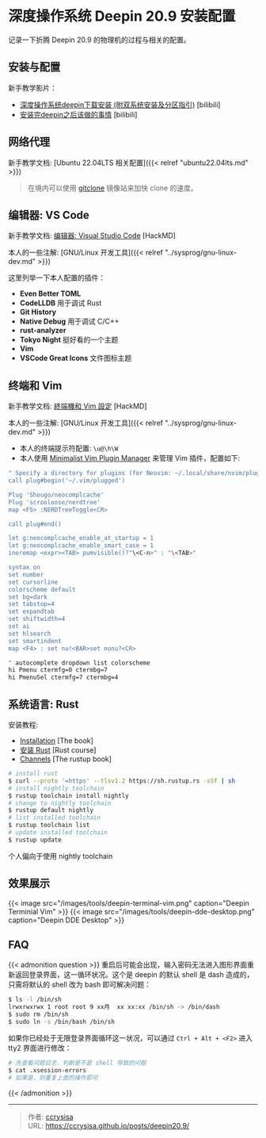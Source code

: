 # 深度操作系统 Deepin 20.9 安装配置


记录一下折腾 Deepin 20.9 的物理机的过程与相关的配置。

<!--more-->

## 安装与配置

新手教学影片：

- [深度操作系统deepin下载安装 (附双系统安装及分区指引)](https://www.bilibili.com/video/BV1ZQ4y1C7n3/?vd_source=99b5a7ef7355e5c62fe79d489b7711ca) [bilibili]
- [安装完deepin之后该做的事情](https://www.bilibili.com/video/BV1pE411E7dL/?vd_source=99b5a7ef7355e5c62fe79d489b7711ca) [bilibili]

## 网络代理

新手教学文档:
[Ubuntu 22.04LTS 相关配置]({{< relref "ubuntu22.04lts.md" >}})

> 在境内可以使用 [gitclone](http://gitclone.com) 镜像站来加快 clone 的速度。

## 编辑器: VS Code

新手教学文档: 
[编辑器: Visual Studio Code](https://hackmd.io/@sysprog/gnu-linux-dev/https%3A%2F%2Fhackmd.io%2Fs%2FrJPKpohsx) 
[HackMD]

本人的一些注解:
[GNU/Linux 开发工具]({{< relref "../sysprog/gnu-linux-dev.md" >}})

这里列举一下本人配置的插件：

- **Even Better TOML**
- **CodeLLDB** 用于调试 Rust
- **Git History**
- **Native Debug** 用于调试 C/C++
- **rust-analyzer**
- **Tokyo Night** 挺好看的一个主题
- **Vim**
- **VSCode Great Icons** 文件图标主题

## 终端和 Vim

新手教学文档: 
[終端機和 Vim 設定](https://hackmd.io/@sysprog/gnu-linux-dev/https%3A%2F%2Fhackmd.io%2Fs%2FHJv9naEwl) 
[HackMD]

本人的一些注解: 
[GNU/Linux 开发工具]({{< relref "../sysprog/gnu-linux-dev.md" >}})

- 本人的终端提示符配置: `\u@\h\W`
- 本人使用 [Minimalist Vim Plugin Manager](https://github.com/junegunn/vim-plug) 来管理 Vim 插件，配置如下:

```bash {title="~/.vimrc"}
" Specify a directory for plugins (for Neovim: ~/.local/share/nvim/plugged)                          
call plug#begin('~/.vim/plugged')

Plug 'Shougo/neocomplcache'
Plug 'scrooloose/nerdtree'
map <F5> :NERDTreeToggle<CR>

call plug#end()

let g:neocomplcache_enable_at_startup = 1 
let g:neocomplcache_enable_smart_case = 1 
inoremap <expr><TAB> pumvisible()?"\<C-n>" : "\<TAB>"

syntax on
set number
set cursorline
colorscheme default
set bg=dark
set tabstop=4
set expandtab
set shiftwidth=4
set ai
set hlsearch
set smartindent
map <F4> : set nu!<BAR>set nonu?<CR>

" autocomplete dropdown list colorscheme
hi Pmenu ctermfg=0 ctermbg=7 
hi PmenuSel ctermfg=7 ctermbg=4
```

## 系统语言: Rust

安装教程:

- [Installation](https://doc.rust-lang.org/book/ch01-01-installation.html) [The book]
- [安装 Rust](https://course.rs/first-try/installation.html) [Rust course]
- [Channels](https://rust-lang.github.io/rustup/concepts/channels.html) [The rustup book]

```bash
# install rust
$ curl --proto '=https' --tlsv1.2 https://sh.rustup.rs -sSf | sh
# install nightly toolchain
$ rustup toolchain install nightly
# change to nightly toolchain
$ rustup default nightly
# list installed toolchain
$ rustup toolchain list
# update installed toolchain
$ rustup update
```

个人偏向于使用 nightly toolchain

## 效果展示

{{< image src="/images/tools/deepin-terminal-vim.png" caption="Deepin Terminial Vim" >}}
{{< image src="/images/tools/deepin-dde-desktop.png" caption="Deepin DDE Desktop" >}}

## FAQ

{{< admonition question >}}
重启后可能会出现，输入密码无法进入图形界面重新返回登录界面，这一循环状况。这个是 deepin 的默认 shell 是 dash 造成的，只需将默认的 shell 改为 bash 即可解决问题：

```bash
$ ls -l /bin/sh
lrwxrwxrwx 1 root root 9 xx月  xx xx:xx /bin/sh -> /bin/dash
$ sudo rm /bin/sh
$ sudo ln -s /bin/bash /bin/sh
```

如果你已经处于无限登录界面循环这一状况，可以通过 `Ctrl + Alt + <F2>` 进入 tty2 界面进行修改：

```bash
# 先查看问题日志，判断是不是 shell 导致的问题
$ cat .xsession-errors
# 如果是，则重复上面的操作即可
```

{{< /admonition >}}


---

> 作者: [ccrysisa](https://github.com/ccrysisa)  
> URL: https://ccrysisa.github.io/posts/deepin20.9/  

